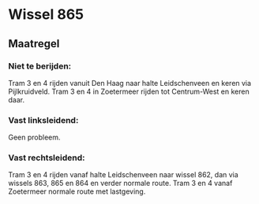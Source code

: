 # Wissel 865
## Maatregel
### Niet te berijden:
Tram 3 en 4 rijden vanuit Den Haag naar halte Leidschenveen en keren via Pijlkruidveld.
Tram 3 en 4 in Zoetermeer rijden tot Centrum-West en keren daar.
### Vast linksleidend:
Geen probleem.
### Vast rechtsleidend:
Tram 3 en 4 rijden vanaf halte Leidschenveen naar wissel 862, dan via wissels 863, 865 en 864 en verder normale route.
Tram 3 en 4 vanaf Zoetermeer normale route met lastgeving.